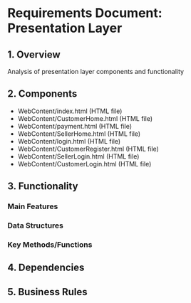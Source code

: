 # Requirements Document: Presentation Layer

## 1. Overview
Analysis of presentation layer components and functionality

## 2. Components
- WebContent/index.html (HTML file)
- WebContent/CustomerHome.html (HTML file)
- WebContent/payment.html (HTML file)
- WebContent/SellerHome.html (HTML file)
- WebContent/login.html (HTML file)
- WebContent/CustomerRegister.html (HTML file)
- WebContent/SellerLogin.html (HTML file)
- WebContent/CustomerLogin.html (HTML file)

## 3. Functionality
### Main Features

### Data Structures

### Key Methods/Functions

## 4. Dependencies

## 5. Business Rules

